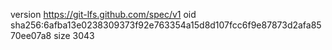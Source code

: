version https://git-lfs.github.com/spec/v1
oid sha256:6afba13e0238309373f92e763354a15d8d107fcc6f9e87873d2afa8570ee07a8
size 3043
